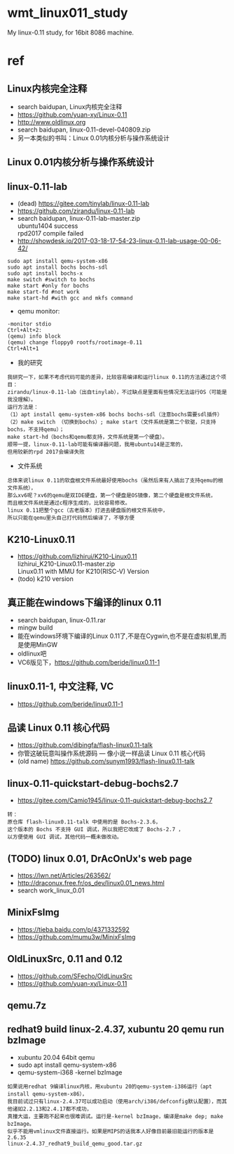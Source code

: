 # wmt_linux011_study
My linux-0.11 study, for 16bit 8086 machine.

# ref  

## Linux内核完全注释  
* search baidupan, Linux内核完全注释    
* https://github.com/yuan-xy/Linux-0.11  
* http://www.oldlinux.org  
* search baidupan, linux-0.11-devel-040809.zip
* 另一本类似的书叫：Linux 0.01内核分析与操作系统设计    

## Linux 0.01内核分析与操作系统设计  

## linux-0.11-lab  
* (dead) https://gitee.com/tinylab/linux-0.11-lab    
* https://github.com/zirandu/linux-0.11-lab  
* search baidupan, linux-0.11-lab-master.zip  
ubuntu1404 success  
rpd2017 compile failed  
* http://showdesk.io/2017-03-18-17-54-23-linux-0.11-lab-usage-00-06-42/
```
sudo apt install qemu-system-x86  
sudo apt install bochs bochs-sdl  
sudo apt install bochs-x   
make switch #switch to bochs  
make start #only for bochs  
make start-fd #not work  
make start-hd #with gcc and mkfs command  
```
* qemu monitor:
```
-monitor stdio  
Ctrl+Alt+2:  
(qemu) info block  
(qemu) change floppy0 rootfs/rootimage-0.11  
Ctrl+Alt+1  
```
* 我的研究
```
我研究一下，如果不考虑代码可能的差异，比较容易编译和运行linux 0.11的方法通过这个项目：
zirandu/linux-0.11-lab（出自tinylab），不过缺点是里面有些情况无法运行OS（可能是我没理解）。
运行方法是：
（1）apt install qemu-system-x86 bochs bochs-sdl（注意bochs需要sdl插件）
（2）make switch （切换到bochs）; make start（文件系统是第二个软驱，只支持bochs，不支持qemu）；
make start-hd（bochs和qemu都支持，文件系统是第一个硬盘）。
顺带一提，linux-0.11-lab可能有编译器问题，我用ubuntu14是正常的，
但用较新的rpd 2017会编译失败
```
* 文件系统  
```
总体来说linux 0.11的软盘根文件系统最好使用bochs（虽然后来有人搞出了支持qemu的根文件系统），
那么xv6呢？xv6的qemu是双IDE硬盘，第一个硬盘是OS镜像，第二个硬盘是根文件系统，
而且根文件系统是通过c程序生成的，比较容易修改。
linux 0.11把整个gcc（古老版本）打进去硬盘版的根文件系统中，
所以只能在qemu里头自己打代码然后编译了，不够方便
```

## K210-Linux0.11  
* https://github.com/lizhirui/K210-Linux0.11  
lizhirui_K210-Linux0.11-master.zip  
Linux0.11 with MMU for K210(RISC-V) Version  
* (todo) k210 version  

## 真正能在windows下编译的linux 0.11  
* search baidupan, linux-0.11.rar  
* mingw build     
* 能在windows环境下编译的Linux 0.11了,不是在Cygwin,也不是在虚拟机里,而是使用MinGW  
* oldlinux吧  
* VC6版见下，https://github.com/beride/linux0.11-1    

## linux0.11-1, 中文注释, VC  
* https://github.com/beride/linux0.11-1  

## 品读 Linux 0.11 核心代码  
* https://github.com/dibingfa/flash-linux0.11-talk  
* 你管这破玩意叫操作系统源码 — 像小说一样品读 Linux 0.11 核心代码  
* (old name) https://github.com/sunym1993/flash-linux0.11-talk  

## linux-0.11-quickstart-debug-bochs2.7  
* https://gitee.com/Camio1945/linux-0.11-quickstart-debug-bochs2.7  
```
转：
原仓库 flash-linux0.11-talk 中使用的是 Bochs-2.3.6，
这个版本的 Bochs 不支持 GUI 调试，所以我把它改成了 Bochs-2.7 ，
以方便使用 GUI 调试，其他代码一概未做改动。
```

## (TODO) linux 0.01, DrAcOnUx's web page  
* https://lwn.net/Articles/263562/  
* http://draconux.free.fr/os_dev/linux0.01_news.html  
* search work_linux_0.01  

## MinixFsImg  
* https://tieba.baidu.com/p/4371332592
* https://github.com/mumu3w/MinixFsImg

## OldLinuxSrc, 0.11 and 0.12    
* https://github.com/SFecho/OldLinuxSrc  
* https://github.com/yuan-xy/Linux-0.11  

## qemu.7z  

## redhat9 build linux-2.4.37, xubuntu 20 qemu run bzImage    
* xubuntu 20.04 64bit qemu  
* sudo apt install qemu-system-x86  
* qemu-system-i368 -kernel bzImage  
```
如果说用redhat 9编译linux内核，用xubuntu 20的qemu-system-i386运行（apt install qemu-system-x86），
我目前试过只有linux-2.4.37可以成功启动（使用arch/i386/defconfig默认配置），而其他诸如2.2.13和2.4.17都不成功，
真撞大运，主要跑不起来也很难调试。运行是-kernel bzImage，编译是make dep; make bzImage。
似乎不能用vmlinux文件直接运行。如果是MIPS的话我本人好像目前最旧能运行的版本是2.6.35
linux-2.4.37_redhat9_build_qemu_good.tar.gz
```

